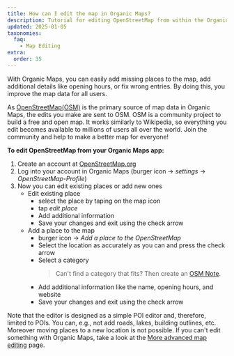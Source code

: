 ```yaml
---
title: How can I edit the map in Organic Maps?
description: Tutorial for editing OpenStreetMap from within the Organic Maps app more
updated: 2025-01-05
taxonomies:
  faq:
    - Map Editing
extra:
  order: 35
---
```


With Organic Maps, you can easily add missing places to the map, add additional details like opening hours, or fix wrong entries. By doing this, you improve the map data for all users.

As [OpenStreetMap(OSM)](https://wiki.openstreetmap.org/wiki/About_OpenStreetMap) is the primary source of map data in Organic Maps, the edits you make are sent to OSM. OSM is a community project to build a free and open map. It works similarly to Wikipedia, so everything you edit becomes available to millions of users all over the world. Join the community and help to make a better map for everyone!

**To edit OpenStreetMap from your Organic Maps app:**

1. Create an account at [OpenStreetMap.org](https://www.openstreetmap.org/user/new)
2. Log into your account in Organic Maps (burger icon -> _settings_ -> _OpenStreetMap-Profile_)
3. Now you can edit existing places or add new ones
   - Edit existing place
     - select the place by taping on the map icon
     - tap _edit place_
     - Add additional information
     - Save your changes and exit using the check arrow
   - Add a place to the map
     - burger icon -> _Add a place to the OpenStreetMap_
     - Select the location as accurately as you can and press the check arrow
     - Select a category
       > Can't find a category that fits? Then create an [OSM Note](@/faq/editing/advanced-map-editing/index.md#osm-note).
     - Add additional information like the name, opening hours, and website
     - Save your changes and exit using the check arrow

Note that the editor is designed as a simple POI editor and, therefore, limited to POIs. You can, e.g., not add roads, lakes, building outlines, etc. Moreover moving places to a new location is not possible. If you can't edit something with Organic Maps, take a look at the [More advanced map editing](@/faq/editing/advanced-map-editing/index.md) page.
